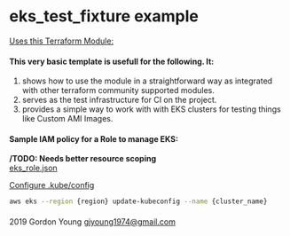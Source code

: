 # eks_test_fixture example      

[Uses this Terraform Module:](https://github.com/terraform-aws-modules/terraform-aws-eks)     

#### **This very basic template is usefull for the following. It:**

1.  shows how to use the module in a straightforward way as integrated with other terraform community supported modules.
2.  serves as the test infrastructure for CI on the project.
3.  provides a simple way to work with with EKS clusters for testing things like Custom AMI Images.

#### Sample IAM policy for a Role to manage EKS:    
**/TODO: Needs better resource scoping**    
[eks_role.json](https://github.com/gjyoung1974/eks_test_fixture/blob/master/IAM/eks_role.json)    

[Configure .kube/config](https://docs.aws.amazon.com/eks/latest/userguide/create-kubeconfig.html)          

```sh
aws eks --region {region} update-kubeconfig --name {cluster_name}
```

####    

2019 Gordon Young gjyoung1974@gmail.com
